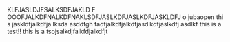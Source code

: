 KLFJASLDJFSALKSDFJAKLD F
OOOFJALKDFNALKDFNAKLSDFJASLKDFJASLKDFJASKLDFJ
o jubaopen
thi s jaskldfjalkdfja lksda
asddfgh
fadfjalkdfjalkdfjasdlkdfjaslkdfj asdlkf 
this is a test!!
this is a tsojsalkdjfalkfdjalkdfjt


